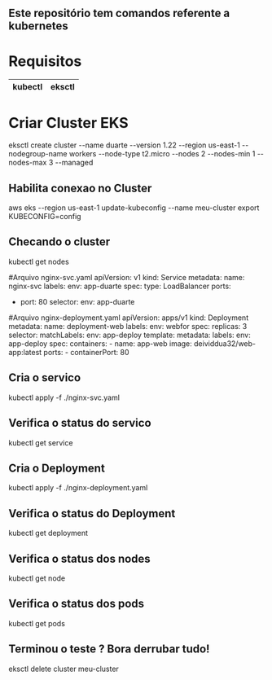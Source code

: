 ## Este repositório tem comandos referente a kubernetes

# Requisitos

| kubectl | eksctl |
|---------|--------|

# Criar Cluster EKS
eksctl create cluster --name duarte --version 1.22 --region us-east-1 --nodegroup-name workers --node-type t2.micro --nodes 2 --nodes-min 1 --nodes-max 3 --managed

## Habilita conexao no Cluster
aws eks --region us-east-1 update-kubeconfig --name meu-cluster
export KUBECONFIG=config

## Checando o cluster
kubectl get nodes

#Arquivo nginx-svc.yaml
apiVersion: v1
kind: Service
metadata:
  name: nginx-svc
  labels:
    env: app-duarte
spec:
  type: LoadBalancer
  ports:
  - port: 80
  selector:
    env: app-duarte
		
#Arquivo nginx-deployment.yaml
apiVersion: apps/v1
kind: Deployment
metadata:
  name: deployment-web
  labels:
    env: webfor
spec:
  replicas: 3
  selector:
    matchLabels:
      env: app-deploy
  template:
    metadata:
      labels:
        env: app-deploy
    spec:
      containers:
      - name: app-web
        image: deividdua32/web-app:latest
        ports:
        - containerPort: 80


## Cria o servico
kubectl apply -f ./nginx-svc.yaml

## Verifica o status do servico
kubectl get service

## Cria o Deployment
kubectl apply -f ./nginx-deployment.yaml

## Verifica o status do Deployment
kubectl get deployment

## Verifica o status dos nodes
kubectl get node

## Verifica o status dos pods
kubectl get pods

## Terminou o teste ? Bora derrubar tudo!
eksctl delete cluster meu-cluster
